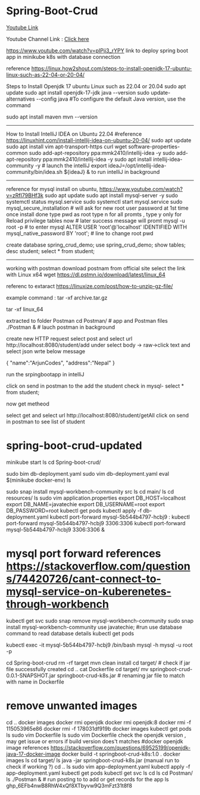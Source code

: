 # Spring-Boot-Crud

[Youtube Link](https://youtu.be/3cVZQiL3Alk)


Youtube Channel Link : [Click here](https://www.youtube.com/channel/UCJyDMA1hY0gWrCylFD963DA)

https://www.youtube.com/watch?v=pIPji3_rYPY link to deploy spring boot app in minikube k8s with database connection

reference https://linux.how2shout.com/steps-to-install-openjdk-17-ubuntu-linux-such-as-22-04-or-20-04/

Steps to Install Openjdk 17 ubuntu Linux such as 22.04 or 20.04
sudo apt update
sudo apt install openjdk-17-jdk
java --version
sudo update-alternatives --config java  #To configure the default Java version, use the command

sudo apt install maven
mvn --version

--------------------------------------------
How to Install IntelliJ IDEA on Ubuntu 22.04 #reference https://linuxhint.com/install-intellij-idea-on-ubuntu-20-04/
sudo apt update
sudo apt install vim apt-transport-https curl wget software-properties-common
sudo add-apt-repository ppa:mmk2410/intellij-idea -y
sudo add-apt-repository ppa:mmk2410/intellij-idea -y
sudo apt install intellij-idea-community -y # launch the intelliJ
export ideaJ=/opt/intellij-idea-community/bin/idea.sh
${ideaJ} & to run intelliJ in background



--------------------------------------------------
reference for mysql install on ubuntu,  https://www.youtube.com/watch?v=zRfI79BHf3k
sudo apt update
sudo apt install mysql-server -y
sudo systemctl status mysql.service
sudo systemctl start mysql.service
sudo mysql_secure_installation # will ask for new root user password at 1st time once install done
type pwd as root
type n for all promts , type y only for Reload privilege tables now # later success message will promt
mysql -u root -p # to enter mysql
ALTER USER 'root'@'localhost' IDENTIFIED WITH mysql_native_password BY 'root'; # line to change root pwd

create database spring_crud_demo;
use spring_crud_demo;
show tables;
desc student;
select * from student;


-------------------------------------

working with postman
download postnam from official site
select the link with Linux x64
wget https://dl.pstmn.io/download/latest/linux_64

referenc to extaract https://linuxize.com/post/how-to-unzip-gz-file/

example command : tar -xf archive.tar.gz

tar -xf linux_64

extracted to folder Postman
cd Postman/ # app and Postman files
./Postman & # lauch postman in background

create new HTTP request
select post and select url http://localhost:8080/student/add
under select body -> raw->click text and select json
wrte below message

{
    "name":"ArjunCodes",
    "address":"Nepal"
}

run the srpingbootapp in intelliJ

click on send in postman to the add the student
check in mysql- select * from student;


now get metheod

select get and select url http://localhost:8080/student/getAll
click on send in postman
to see list of student



# spring-boot-crud-updated



minikube start
ls
cd Spring-boot-crud/

sudo bim db-deployment.yaml
sudo vim db-deployment.yaml
eval $(minikube docker-env)
ls

sudo snap install mysql-workbench-community
src
ls
cd main/
ls
cd resources/
ls
sudo vim application.properties
export DB_HOST=localhost
export DB_NAME=javatechie
export DB_USERNAME=root
export DB_PASSWORD=root
kubectl get pods
kubectl apply -f db-deployment.yaml
kubectl port-forward mysql-5b544b4797-hcbj9 <local-port>:<container-port>
kubectl port-forward mysql-5b544b4797-hcbj9 3306:3306
kubectl port-forward mysql-5b544b4797-hcbj9 3306:3306 &
# mysql port forward references https://stackoverflow.com/questions/74420726/cant-connect-to-mysql-service-on-kuberenetes-through-workbench
kubectl get svc
sudo snap remove mysql-workbench-community
sudo snap install mysql-workbench-community
use javatechie; #run use database command to read database details
kubectl get pods

kubectl exec -it mysql-5b544b4797-hcbj9 /bin/bash
mysql -h mysql -u root -p
  
cd Spring-boot-crud
rm -rf target
mvn clean install
cd target/  # check if jar file successfully created
cd ..
cat Dockerfile
cd target/
mv springboot-crud-0.0.1-SNAPSHOT.jar springboot-crud-k8s.jar # renaming jar file to match with name in Dockerfile

# remove unwanted images 
cd ..
docker images
docker rmi openjdk
docker rmi openjdk:8
docker rmi -f 115053965e86
docker rmi -f 178031df919b
docker images
kubectl get pods
ls
sudo vim Dockerfile
ls
sudo vim Dockerfile
check the openjdk version , may get issue or errors if build version does't matches
#docker openjdk image references https://stackoverflow.com/questions/69525199/openjdk-java-17-docker-image
docker build -t springboot-crud-k8s:1.0 .
docker images
ls
cd target/
ls
java -jar springboot-crud-k8s.jar (manual run to check if working ?)
cd ..
ls
sudo vim app-deployment.yaml
kubectl apply -f app-deployment.yaml
kubectl get pods
kubectl get svc
ls
cd
ls
cd Postman/
ls
./Postman & # run posting to to add or get records for the app
ls
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
